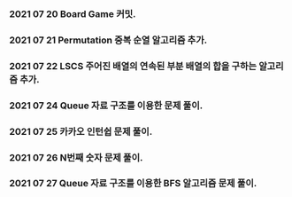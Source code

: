 ### 2021 07 20 Board Game 커밋.

### 2021 07 21 Permutation 중복 순열 알고리즘 추가.

### 2021 07 22 LSCS 주어진 배열의 연속된 부분 배열의 합을 구하는 알고리즘 추가.

### 2021 07 24 Queue 자료 구조를 이용한 문제 풀이.

### 2021 07 25 카카오 인턴쉽 문제 풀이.

### 2021 07 26 N번째 숫자 문제 풀이.

### 2021 07 27 Queue 자료 구조를 이용한 BFS 알고리즘 문제 풀이.
